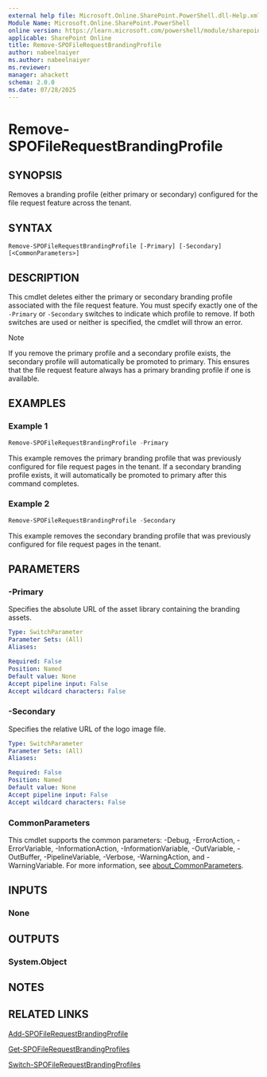 ```yaml
---
external help file: Microsoft.Online.SharePoint.PowerShell.dll-Help.xml
Module Name: Microsoft.Online.SharePoint.PowerShell
online version: https://learn.microsoft.com/powershell/module/sharepoint-online/remove-spofilerequestbrandingprofile
applicable: SharePoint Online
title: Remove-SPOFileRequestBrandingProfile
author: nabeelnaiyer
ms.author: nabeelnaiyer
ms.reviewer:
manager: ahackett
schema: 2.0.0
ms.date: 07/28/2025
---
```


# Remove-SPOFileRequestBrandingProfile

## SYNOPSIS

Removes a branding profile (either primary or secondary) configured for the file request feature across the tenant.

## SYNTAX

```
Remove-SPOFileRequestBrandingProfile [-Primary] [-Secondary] 
[<CommonParameters>]
```

## DESCRIPTION

This cmdlet deletes either the primary or secondary branding profile associated with the file request feature. You must specify exactly one of the `-Primary` or `-Secondary` switches to indicate which profile to remove. If both switches are used or neither is specified, the cmdlet will throw an error.

> [!NOTE]
> If you remove the primary profile and a secondary profile exists, the secondary profile will automatically be promoted to primary. This ensures that the file request feature always has a primary branding profile if one is available.

## EXAMPLES

### Example 1

```powershell
Remove-SPOFileRequestBrandingProfile -Primary
```

This example removes the primary branding profile that was previously configured for file request pages in the tenant. If a secondary branding profile exists, it will automatically be promoted to primary after this command completes.

### Example 2

```powershell
Remove-SPOFileRequestBrandingProfile -Secondary
```

This example removes the secondary branding profile that was previously configured for file request pages in the tenant.

## PARAMETERS

### -Primary

Specifies the absolute URL of the asset library containing the branding assets.

```yaml
Type: SwitchParameter
Parameter Sets: (All)
Aliases:

Required: False
Position: Named
Default value: None
Accept pipeline input: False
Accept wildcard characters: False
```

### -Secondary

Specifies the relative URL of the logo image file.

```yaml
Type: SwitchParameter
Parameter Sets: (All)
Aliases:

Required: False
Position: Named
Default value: None
Accept pipeline input: False
Accept wildcard characters: False
```

### CommonParameters

This cmdlet supports the common parameters: -Debug, -ErrorAction, -ErrorVariable, -InformationAction, -InformationVariable, -OutVariable, -OutBuffer, -PipelineVariable, -Verbose, -WarningAction, and -WarningVariable. For more information, see [about_CommonParameters](https://go.microsoft.com/fwlink/p/?LinkID=113216).

## INPUTS

### None

## OUTPUTS

### System.Object

## NOTES

## RELATED LINKS

[Add-SPOFileRequestBrandingProfile](/powershell/module/sharepoint-online/add-spofilerequestbrandingprofile)

[Get-SPOFileRequestBrandingProfiles](/powershell/module/sharepoint-online/get-spofilerequestbrandingprofiles)

[Switch-SPOFileRequestBrandingProfiles](/powershell/module/sharepoint-online/switch-spofilerequestbrandingprofiles)
